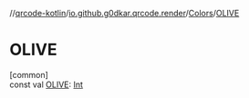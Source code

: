 //[qrcode-kotlin](../../../index.md)/[io.github.g0dkar.qrcode.render](../index.md)/[Colors](index.md)/[OLIVE](-o-l-i-v-e.md)

# OLIVE

[common]\
const val [OLIVE](-o-l-i-v-e.md): [Int](https://kotlinlang.org/api/latest/jvm/stdlib/kotlin/-int/index.html)
